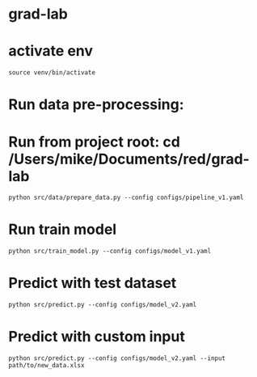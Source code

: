 # grad-lab

# activate env

`source venv/bin/activate`

# Run data pre-processing:
# Run from project root: cd /Users/mike/Documents/red/grad-lab
`python src/data/prepare_data.py --config configs/pipeline_v1.yaml`

# Run train model
`python src/train_model.py --config configs/model_v1.yaml`

# Predict with test dataset
`python src/predict.py --config configs/model_v2.yaml`

# Predict with custom input
`python src/predict.py --config configs/model_v2.yaml --input path/to/new_data.xlsx`
